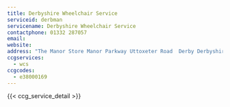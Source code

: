 ```yaml
---
title: Derbyshire Wheelchair Service
serviceid: derbman
servicename: Derbyshire Wheelchair Service
contactphone: 01332 287057
email: 
website: 
address: "The Manor Store Manor Parkway Uttoxeter Road  Derby Derbyshire DE22 3NB"
ccgservices:
  - wcs
ccgcodes:
  - e38000169
---
```


{{< ccg_service_detail >}}
